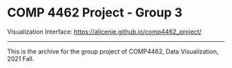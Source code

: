 # COMP 4462 Project - Group 3 
Visualization Interface: https://alicenie.github.io/comp4462_project/

---

This is the archive for the group project of COMP4462, Data Visualization, 2021 Fall.
